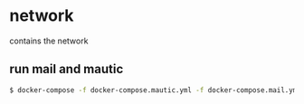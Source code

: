 # network
contains the network

## run mail and mautic

```bash
$ docker-compose -f docker-compose.mautic.yml -f docker-compose.mail.yml up -d
```